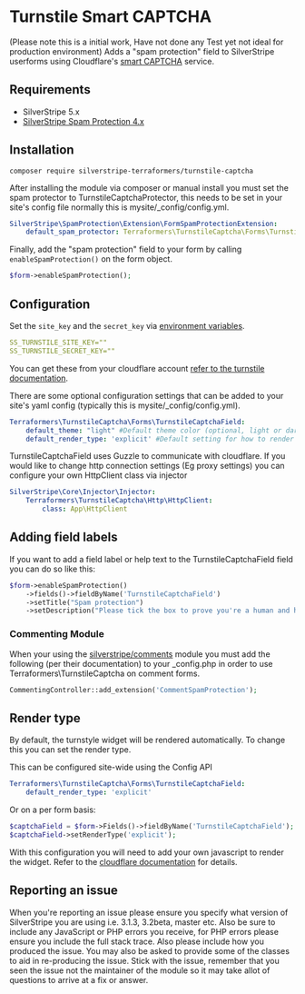 Turnstile Smart CAPTCHA
=================
(Please note this is a initial work, Have not done any Test yet not ideal for production environment)
Adds a "spam protection" field to SilverStripe userforms using Cloudflare's
[smart CAPTCHA](https://developers.cloudflare.com/turnstile) service.

## Requirements
* SilverStripe 5.x
* [SilverStripe Spam Protection
  4.x](https://github.com/silverstripe/silverstripe-spamprotection/)

## Installation
```
composer require silverstripe-terraformers/turnstile-captcha
```

After installing the module via composer or manual install you must set the spam
protector to TurnstileCaptchaProtector, this needs to be set in your site's config file
normally this is mysite/_config/config.yml.
```yml
SilverStripe\SpamProtection\Extension\FormSpamProtectionExtension:
    default_spam_protector: Terraformers\TurnstileCaptcha\Forms\TurnstileCaptchaProtector
```

Finally, add the "spam protection" field to your form by calling
``enableSpamProtection()`` on the form object.
```php
$form->enableSpamProtection();
```

## Configuration
Set the `site_key` and the `secret_key` via [environment variables](https://docs.silverstripe.org/en/5/getting_started/environment_management/).

```yml
SS_TURNSTILE_SITE_KEY=""
SS_TURNSTILE_SECRET_KEY=""
```

You can get these from your cloudflare account [refer to the turnstile documentation](https://developers.cloudflare.com/turnstile/). 

There are some optional configuration settings that can be
added to your site's yaml config (typically this is mysite/_config/config.yml).
```yml
Terraformers\TurnstileCaptcha\Forms\TurnstileCaptchaField:
    default_theme: "light" #Default theme color (optional, light or dark, defaults to auto)
    default_render_type: 'explicit' #Default setting for how to render the widget. See the "Render Type" section below.
```
TurnstileCaptchaField uses Guzzle to communicate with cloudflare. If you would like to change http connection settings (Eg proxy settings) you can configure your own HttpClient class via injector

```yml
SilverStripe\Core\Injector\Injector:
    Terraformers\TurnstileCaptcha\Http\HttpClient:
        class: App\HttpClient
```

## Adding field labels

If you want to add a field label or help text to the TurnstileCaptchaField field you can do so
like this:

```php
$form->enableSpamProtection()
    ->fields()->fieldByName('TurnstileCaptchaField')
    ->setTitle("Spam protection")
    ->setDescription("Please tick the box to prove you're a human and help us stop spam.");
```

### Commenting Module
When your using the
[silverstripe/comments](https://github.com/silverstripe/silverstripe-comments)
module you must add the following (per their documentation) to your \_config.php
in order to use Terraformers\TurnstileCaptcha on comment forms.

```php
CommentingController::add_extension('CommentSpamProtection');
```

## Render type
By default, the turnstyle widget will be rendered automatically. To change this you can set the render type.

This can be configured site-wide using the Config API
```yml
Terraformers\TurnstileCaptcha\Forms\TurnstileCaptchaField:
    default_render_type: 'explicit'
```

Or on a per form basis:
```php
$captchaField = $form->Fields()->fieldByName('TurnstileCaptchaField');
$captchaField->setRenderType('explicit');
```

With this configuration you will need to add your own javascript to render the widget. Refer to the [cloudflare documentation](https://developers.cloudflare.com/turnstile/get-started/client-side-rendering/#explicitly-render-the-turnstile-widget) for details.

## Reporting an issue

When you're reporting an issue please ensure you specify what version of
SilverStripe you are using i.e. 3.1.3, 3.2beta, master etc. Also be sure to
include any JavaScript or PHP errors you receive, for PHP errors please ensure
you include the full stack trace. Also please include how you produced the
issue. You may also be asked to provide some of the classes to aid in
re-producing the issue. Stick with the issue, remember that you seen the issue
not the maintainer of the module so it may take allot of questions to arrive at
a fix or answer.
